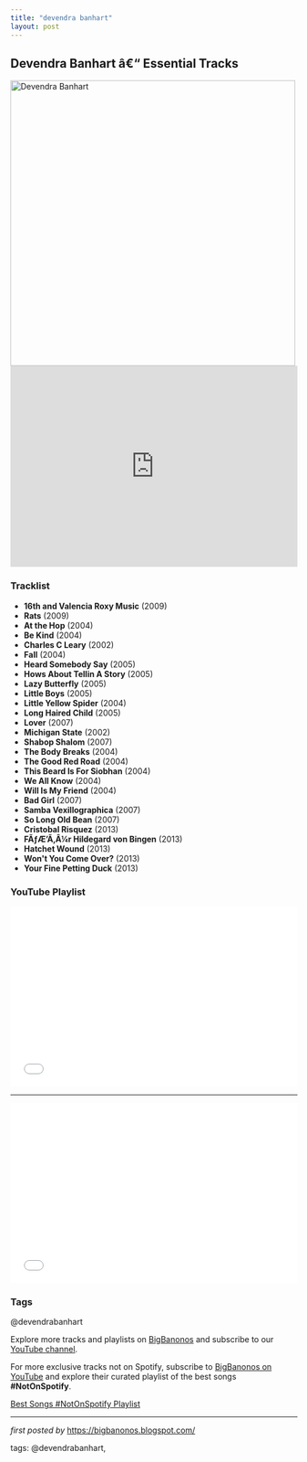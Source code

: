 ```yaml
---
title: "devendra banhart"
layout: post
---
```

<h2>Devendra Banhart â€“ Essential Tracks</h2> <div > <img src="https://www.nonesuch.com/sites/g/files/g2000014771/files/2022-05/devendra-banhart-spotlight-2019b.jpg" alt="Devendra Banhart" width="500" />
</div> <iframe src="https://open.spotify.com/embed/playlist/5FhiXqIGPIj9CEb7gugoyl?utm_source=generator" width="100%" height="352" frameborder="0" allow="autoplay; clipboard-write; encrypted-media; fullscreen; picture-in-picture" loading="lazy"></iframe> <h3>Tracklist</h3>
<ul> <li><strong>16th and Valencia Roxy Music</strong> (2009)</li> <li><strong>Rats</strong> (2009)</li> <li><strong>At the Hop</strong> (2004)</li> <li><strong>Be Kind</strong> (2004)</li> <li><strong>Charles C Leary</strong> (2002)</li> <li><strong>Fall</strong> (2004)</li> <li><strong>Heard Somebody Say</strong> (2005)</li> <li><strong>Hows About Tellin A Story</strong> (2005)</li> <li><strong>Lazy Butterfly</strong> (2005)</li> <li><strong>Little Boys</strong> (2005)</li> <li><strong>Little Yellow Spider</strong> (2004)</li> <li><strong>Long Haired Child</strong> (2005)</li> <li><strong>Lover</strong> (2007)</li> <li><strong>Michigan State</strong> (2002)</li> <li><strong>Shabop Shalom</strong> (2007)</li> <li><strong>The Body Breaks</strong> (2004)</li> <li><strong>The Good Red Road</strong> (2004)</li> <li><strong>This Beard Is For Siobhan</strong> (2004)</li> <li><strong>We All Know</strong> (2004)</li> <li><strong>Will Is My Friend</strong> (2004)</li> <li><strong>Bad Girl</strong> (2007)</li> <li><strong>Samba Vexillographica</strong> (2007)</li> <li><strong>So Long Old Bean</strong> (2007)</li> <li><strong>Cristobal Risquez</strong> (2013)</li> <li><strong>FÃƒÆ’Ã‚Â¼r Hildegard von Bingen</strong> (2013)</li> <li><strong>Hatchet Wound</strong> (2013)</li> <li><strong>Won't You Come Over?</strong> (2013)</li> <li><strong>Your Fine Petting Duck</strong> (2013)</li>
</ul> <h3>YouTube Playlist</h3>
<iframe allowfullscreen="" frameborder="0" height="315" src="//www.youtube.com/embed/xM_-uFDcutQ" width="100%"></iframe>
<hr />
<iframe allowfullscreen="" frameborder="0" height="315" src="//www.youtube.com/embed/Ok4_ObANxAQ" width="100%"></iframe> <h3>Tags</h3>
<p>@devendrabanhart</p> <p>Explore more tracks and playlists on <a href="https://bigbanonos.blogspot.com/" target="_blank">BigBanonos</a> and subscribe to our <a href="https://www.youtube.com/@BigBanonos" target="_blank">YouTube channel</a>.</p>


<!--Subscribe and Playlist Links-->
<div>
    <p>For more exclusive tracks not on Spotify, subscribe to <a href="https://www.youtube.com/@BigBanonos" target="_blank">BigBanonos on YouTube</a> and explore their curated playlist of the best songs <strong>#NotOnSpotify</strong>.</p>
    <p><a href="https://www.youtube.com/playlist?list=PLtuNtuTatqI0kFahUCbtbfenC_ET5O_tr" target="_blank">Best Songs #NotOnSpotify Playlist<br /></a></p></div>

<hr />

<p><em>first posted by</em> <a href="https://bigbanonos.blogspot.com/" rel="noopener" target="_new">https://bigbanonos.blogspot.com/</a></p>

<p>tags: @devendrabanhart,</p>
